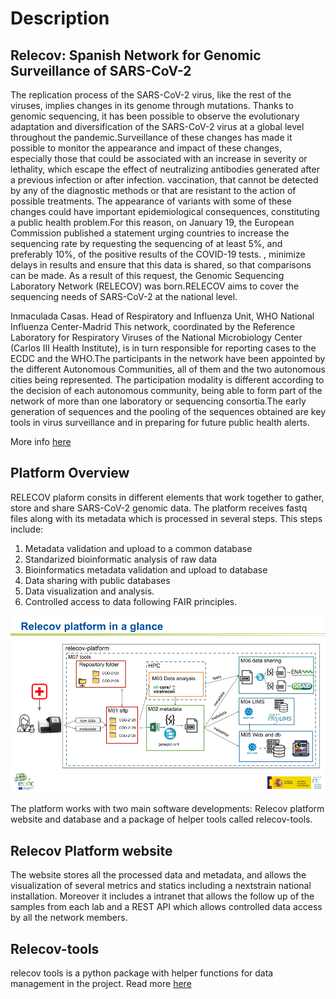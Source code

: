 # Description

## Relecov: Spanish Network for Genomic Surveillance of SARS-CoV-2
The replication process of the SARS-CoV-2 virus, like the rest of the viruses, implies changes in its genome through mutations. Thanks to genomic sequencing, it has been possible to observe the evolutionary adaptation and diversification of the SARS-CoV-2 virus at a global level throughout the pandemic.Surveillance of these changes has made it possible to monitor the appearance and impact of these changes, especially those that could be associated with an increase in severity or lethality, which escape the effect of neutralizing antibodies generated after a previous infection or after infection. vaccination, that cannot be detected by any of the diagnostic methods or that are resistant to the action of possible treatments. The appearance of variants with some of these changes could have important epidemiological consequences, constituting a public health problem.For this reason, on January 19, the European Commission published a statement urging countries to increase the sequencing rate by requesting the sequencing of at least 5%, and preferably 10%, of the positive results of the COVID-19 tests. , minimize delays in results and ensure that this data is shared, so that comparisons can be made. As a result of this request, the Genomic Sequencing Laboratory Network (RELECOV) was born.RELECOV aims to cover the sequencing needs of SARS-CoV-2 at the national level.


Inmaculada Casas. Head of Respiratory and Influenza Unit, WHO National Influenza Center-Madrid
This network, coordinated by the Reference Laboratory for Respiratory Viruses of the National Microbiology Center (Carlos III Health Institute), is in turn responsible for reporting cases to the ECDC and the WHO.The participants in the network have been appointed by the different Autonomous Communities, all of them and the two autonomous cities being represented. The participation modality is different according to the decision of each autonomous community, being able to form part of the network of more than one laboratory or sequencing consortia.The early generation of sequences and the pooling of the sequences obtained are key tools in virus surveillance and in preparing for future public health alerts.

More info [here](http://relecov.isciiides.es/news-reports/)

## Platform Overview
RELECOV plaform consits in different elements that work together to gather, store and share SARS-CoV-2 genomic data. The platform receives fastq files along with its metadata which is processed in several steps. This steps include:

1. Metadata validation and upload to a common database
2. Standarized bioinformatic analysis of raw data
3. Bioinformatics metadata validation and upload to database
4. Data sharing with public databases
5. Data visualization and analysis.
6. Controlled access to data following FAIR principles.

![overview-platform](img/overview_platform.png)

The platform works with two main software developments: Relecov platform website and database and a package of helper tools called relecov-tools.

## Relecov Platform website
The website stores all the processed data and metadata, and allows the visualization of several metrics and statics including a nextstrain national installation. Moreover it includes a intranet that allows the follow up of the samples from each lab and a REST API which allows controlled data access by all the network members.


## Relecov-tools
relecov tools is a python package with helper functions for data management in the project. Read more [here](https://github.com/BU-ISCIII/buisciii-tools)


